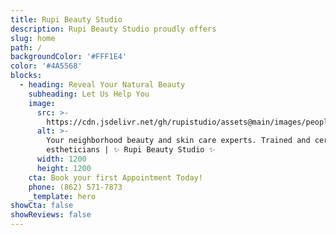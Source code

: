 ```yaml
---
title: Rupi Beauty Studio
description: Rupi Beauty Studio proudly offers
slug: home
path: /
backgroundColor: '#FFF1E4'
color: '#4A5568'
blocks:
  - heading: Reveal Your Natural Beauty
    subheading: Let Us Help You
    image:
      src: >-
        https://cdn.jsdelivr.net/gh/rupistudio/assets@main/images/people/hero-composite.png
      alt: >-
        Your neighborhood beauty and skin care experts. Trained and certified
        estheticians | ✨ Rupi Beauty Studio ✨
      width: 1200
      height: 1200
    cta: Book your first Appointment Today!
    phone: (862) 571-7873
    _template: hero
showCta: false
showReviews: false
---
```

